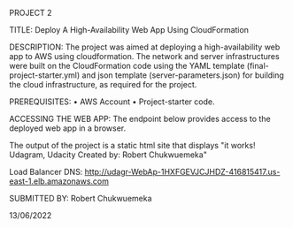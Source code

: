 PROJECT 2

TITLE: Deploy A High-Availability Web App Using CloudFormation

DESCRIPTION:
The project was aimed at deploying a high-availability web app to AWS using cloudformation.
The network and server infrastructures were built on the CloudFormation code using the YAML template (final-project-starter.yml) and json template (server-parameters.json) for building the cloud infrastructure, as required for the project. 


PREREQUISITES:
• AWS Account
• Project-starter code.

ACCESSING THE WEB APP:
The endpoint below provides access to the deployed web app in a browser.

The output of the project is a static html site that displays "it works! Udagram, Udacity
Created by: Robert Chukwuemeka"

Load Balancer DNS:
http://udagr-WebAp-1HXFGEVJCJHDZ-416815417.us-east-1.elb.amazonaws.com


SUBMITTED BY:
Robert Chukwuemeka

13/06/2022